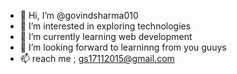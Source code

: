 - 👋 Hi, I’m @govindsharma010
- 👀 I’m interested in exploring technologies
- 🌱 I’m currently learning web development
- 💞️ I’m looking forward to learninng  from you guuys 
- 📫  reach me ; gs17112015@gmail.com

<!---
govindsharma010/govindsharma010 is a ✨ special ✨ repository because its `README.md` (this file) appears on your GitHub profile.
You can click the Preview link to take a look at your changes.
--->
